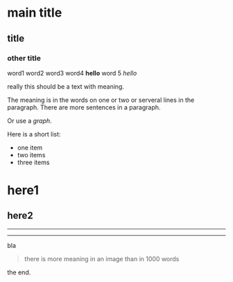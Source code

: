 
# main title

## title

### other title
word1 word2 word3 word4 **hello** word 5 _hello_

really this should be a text with meaning.

The meaning is in the words
on one or two
or serveral lines in the paragraph. There are more sentences in a paragraph.

Or use a _graph_.

Here is a short list:

* one item
* two items
* three items

here1
=====

here2
-----


-----

-----

bla

> there is
> more meaning
> in an image than
> in 1000 words

the end.


